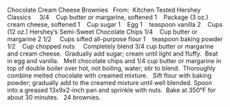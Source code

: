 Chocolate Cream Cheese Brownies
 
From:  Kitchen Tested Hershey Classics
 
 
3/4    Cup butter or margarine, softened
1    Package (3 oz.) cream cheese, softened
1    Cup sugar
1    Egg
1    teaspoon vanilla
2    Cups (12 oz.) Hershey’s Semi-Sweet Chocolate Chips
1/4    Cup butter or margarine
2 1/2     Cups sifted all-purpose flour
1    teaspoon baking powder
1/2    Cup chopped nuts
 
 
Completely blend 3/4 cup butter or margarine and cream cheese.  Gradually add sugar; cream until light and fluffy.  Beat in egg and vanilla.  
Melt chocolate chips and 1/4 cup butter or margarine in top of double boiler over hot, not boiling, water; stir to blend.  Thoroughly combine melted chocolate with creamed mixture.  
Sift flour with baking powder; gradually add to the creamed mixture until well blended.
Spoon into a greased 13x9x2-inch pan and sprinkle with nuts.  Bake at 350°F for about 30 minutes.
 
24 brownies.
 
